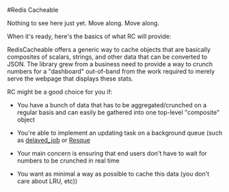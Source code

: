 #Redis Cacheable

Nothing to see here just yet.  Move along.  Move along.

When it's ready, here's the basics of what RC will provide:

RedisCacheable offers a generic way to cache objects that are basically
composites of scalars, strings, and other data that can be converted to
JSON.  The library grew from a business need to provide a way to crunch 
numbers for a "dashboard" out-of-band from the work required to merely
serve the webpage that displays these stats.

RC might be a good choice for you if:

* You have a bunch of data that has to be aggregated/crunched on a
  regular basis and can easily be gathered into one top-level
"composite" object

* You're able to implement an updating task on a background queue (such
  as [delayed_job](tobi/delayed_job) or [Resque](defunkt/resque)

* Your main concern is ensuring that end users don't have to wait for
  numbers to be crunched in real time

* You want as minimal a way as possible to cache this data (you don't
  care about LRU, etc))
